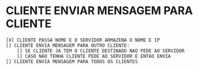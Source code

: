 # CLIENTE ENVIAR MENSAGEM PARA CLIENTE
    [X] CLIENTE PASSA NOME E O SERVIDOR ARMAZENA O NOME E IP
    [] CLIENTE ENVIA MENSAGEM PARA OUTRO CLIENTE:
        [] SE CLIENTE JA TEM O CLIENTE DESTINADO NAO PEDE AO SERVIDOR
        [] CASO NAO TENHA CLIENTE PEDE AO SERVIDOR E ENTAO ENVIA
    [] CLIENTE ENVIA MENSAGEM PARA TODOS OS CLIENTES